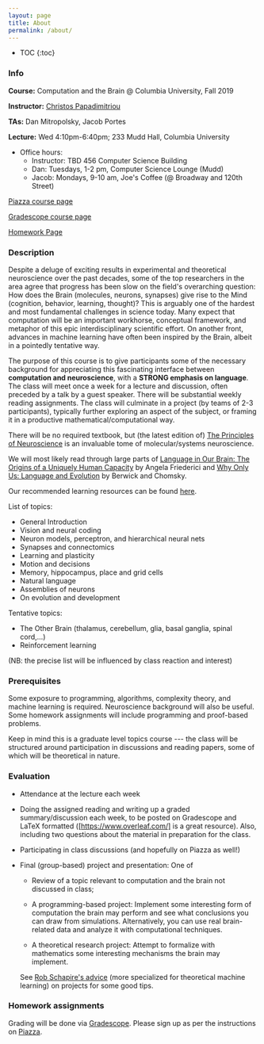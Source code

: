 ```yaml
---
layout: page
title: About
permalink: /about/
---
```


* TOC
{:toc}

### Info 

**Course:** Computation and the Brain @ Columbia University, Fall 2019

**Instructor:**  [Christos Papadimitriou](https://people.eecs.berkeley.edu/~christos/)

**TAs:** Dan Mitropolsky, Jacob Portes

**Lecture:** Wed 4:10pm-6:40pm; 233 Mudd Hall, Columbia University

* Office hours:
    * Instructor: TBD 456 Computer Science Building
    * Dan: Tuesdays, 1-2 pm, Computer Science Lounge (Mudd)
    * Jacob: Mondays, 9-10 am, Joe's Coffee (@ Broadway and 120th Street)

[Piazza course page](https://piazza.com/columbia/fall2019/comse6998_004_2019_1topicsincomputerscience)

[Gradescope course page](https://www.gradescope.com/courses/61715)

[Homework Page](/)

### Description

Despite a deluge of exciting results in experimental and theoretical neuroscience over the past decades, some of the top researchers in the area agree that progress has been slow on the field's overarching question:  How does the Brain (molecules, neurons, synapses) give rise to the Mind (cognition, behavior, learning, thought)?  This is arguably one of the hardest and most fundamental challenges in science today.  Many expect that computation will be an important workhorse, conceptual framework, and metaphor of this epic interdisciplinary scientific effort.  On another front, advances in machine learning have often been inspired by the Brain, albeit in a pointedly tentative way. 

The purpose of this course is to give participants some of the necessary background for appreciating this fascinating interface between **computation and neuroscience**, with a **STRONG emphasis on language**.  The class will meet once a week for a lecture and discussion, often preceded by a talk by a guest speaker.  There will be substantial weekly reading assignments.  The class will culminate in a project (by teams of 2-3 participants), typically further exploring an aspect of the subject, or framing it in a productive mathematical/computational way.  

There will be no required textbook, but (the latest edition of) [The Principles of Neuroscience](https://neurology.mhmedical.com/book.aspx?bookID=1049) is an invaluable tome of molecular/systems neuroscience.

We will most likely read through large parts of [Language in Our Brain: The Origins of a Uniquely Human Capacity](https://mitpress-universitypressscholarship-com.ezproxy.cul.columbia.edu/view/10.7551/mitpress/9780262036924.001.0001/upso-9780262036924) by Angela Friederici and [Why Only Us: Language and Evolution](https://mitpress-universitypressscholarship-com.ezproxy.cul.columbia.edu/view/10.7551/mitpress/9780262034241.001.0001/upso-9780262034241) by Berwick and Chomsky.

Our recommended learning resources can be found [here](/resources.md).

List of topics:

* General Introduction
* Vision and neural coding
* Neuron models, perceptron, and hierarchical neural nets
* Synapses and connectomics
* Learning and plasticity
* Motion and decisions
* Memory, hippocampus, place and grid cells
* Natural language
* Assemblies of neurons
* On evolution and development

Tentative topics:
* The Other Brain (thalamus, cerebellum, glia, basal ganglia, spinal cord,…)
* Reinforcement learning

      
(NB: the precise list will be influenced by class reaction and interest)

### Prerequisites

Some exposure to programming, algorithms, complexity theory, and machine learning is required. Neuroscience background will also be useful. Some homework assignments will include programming and proof-based problems.

Keep in mind this is a graduate level topics course --- the class will be structured around participation in discussions and reading papers, some of which will be theoretical in nature. 

### Evaluation

* Attendance at the lecture each week

* Doing the assigned reading and writing up a graded summary/discussion each week, to be posted on Gradescope and LaTeX formatted ([https://www.overleaf.com/] is a great resource). Also, including two questions about the material in preparation for the class. 

* Participating in class discussions (and hopefully on Piazza as well!)

* Final (group-based) project and presentation: One of 

   * Review of a topic relevant to computation and the brain not discussed in class; 

   * A programming-based project: Implement some interesting form of computation the brain may perform and see what conclusions you can draw from simulations. Alternatively, you can use real brain-related data and analyze it with computational techniques. 

   * A theoretical research project: Attempt to formalize with mathematics some interesting mechanisms the brain may implement. 

   See [Rob Schapire's advice](http://www.cs.princeton.edu/courses/archive/spring14/cos511/project.html) (more specialized for theoretical machine learning) on projects for some good tips.  

### Homework assignments

Grading will be done via [Gradescope](https://www.gradescope.com/courses/61715). Please sign up as per the instructions on [Piazza](https://piazza.com/columbia/fall2019/comse6998_004_2019_1topicsincomputerscience). 


